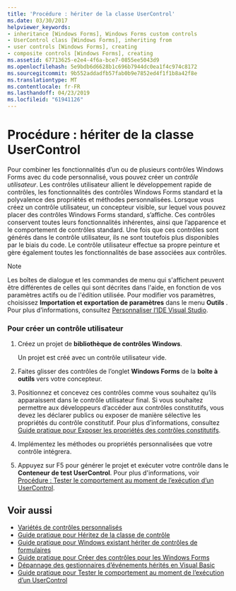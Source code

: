 ```yaml
---
title: 'Procédure : hériter de la classe UserControl'
ms.date: 03/30/2017
helpviewer_keywords:
- inheritance [Windows Forms], Windows Forms custom controls
- UserControl class [Windows Forms], inheriting from
- user controls [Windows Forms], creating
- composite controls [Windows Forms], creating
ms.assetid: 67713625-e2e4-4f6a-bce7-0855ee5043d9
ms.openlocfilehash: 5e9bdb6d6628b1c696b7944dc0ea1f4c974c8172
ms.sourcegitcommit: 9b552addadfb57fab0b9e7852ed4f1f1b8a42f8e
ms.translationtype: MT
ms.contentlocale: fr-FR
ms.lasthandoff: 04/23/2019
ms.locfileid: "61941126"
---
```

# <a name="how-to-inherit-from-the-usercontrol-class"></a>Procédure : hériter de la classe UserControl
Pour combiner les fonctionnalités d’un ou de plusieurs contrôles Windows Forms avec du code personnalisé, vous pouvez créer un *contrôle utilisateur*. Les contrôles utilisateur allient le développement rapide de contrôles, les fonctionnalités des contrôles Windows Forms standard et la polyvalence des propriétés et méthodes personnalisées. Lorsque vous créez un contrôle utilisateur, un concepteur visible, sur lequel vous pouvez placer des contrôles Windows Forms standard, s’affiche. Ces contrôles conservent toutes leurs fonctionnalités inhérentes, ainsi que l’apparence et le comportement de contrôles standard. Une fois que ces contrôles sont générés dans le contrôle utilisateur, ils ne sont toutefois plus disponibles par le biais du code. Le contrôle utilisateur effectue sa propre peinture et gère également toutes les fonctionnalités de base associées aux contrôles.  
  
> [!NOTE]
>  Les boîtes de dialogue et les commandes de menu qui s'affichent peuvent être différentes de celles qui sont décrites dans l'aide, en fonction de vos paramètres actifs ou de l'édition utilisée. Pour modifier vos paramètres, choisissez **Importation et exportation de paramètres** dans le menu **Outils** . Pour plus d’informations, consultez [Personnaliser l’IDE Visual Studio](/visualstudio/ide/personalizing-the-visual-studio-ide).  
  
### <a name="to-create-a-user-control"></a>Pour créer un contrôle utilisateur  
  
1. Créez un projet de **bibliothèque de contrôles Windows**.  
  
     Un projet est créé avec un contrôle utilisateur vide.  
  
2. Faites glisser des contrôles de l’onglet **Windows Forms** de la **boîte à outils** vers votre concepteur.  
  
3. Positionnez et concevez ces contrôles comme vous souhaitez qu’ils apparaissent dans le contrôle utilisateur final. Si vous souhaitez permettre aux développeurs d’accéder aux contrôles constitutifs, vous devez les déclarer publics ou exposer de manière sélective les propriétés du contrôle constitutif. Pour plus d’informations, consultez [Guide pratique pour Exposer les propriétés des contrôles constitutifs](how-to-expose-properties-of-constituent-controls.md).  
  
4. Implémentez les méthodes ou propriétés personnalisées que votre contrôle intégrera.  
  
5. Appuyez sur F5 pour générer le projet et exécuter votre contrôle dans le **Conteneur de test UserControl**. Pour plus d'informations, voir [Procédure : Tester le comportement au moment de l’exécution d’un UserControl](how-to-test-the-run-time-behavior-of-a-usercontrol.md).  
  
## <a name="see-also"></a>Voir aussi

- [Variétés de contrôles personnalisés](varieties-of-custom-controls.md)
- [Guide pratique pour Héritez de la classe de contrôle](how-to-inherit-from-the-control-class.md)
- [Guide pratique pour Windows existant hériter de contrôles de formulaires](how-to-inherit-from-existing-windows-forms-controls.md)
- [Guide pratique pour Créer des contrôles pour les Windows Forms](how-to-author-controls-for-windows-forms.md)
- [Dépannage des gestionnaires d’événements hérités en Visual Basic](~/docs/visual-basic/programming-guide/language-features/events/troubleshooting-inherited-event-handlers.md)
- [Guide pratique pour Tester le comportement au moment de l’exécution d’un UserControl](how-to-test-the-run-time-behavior-of-a-usercontrol.md)
